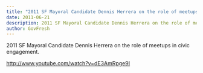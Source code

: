 ```yaml
---
title: "2011 SF Mayoral Candidate Dennis Herrera on the role of meetups in civic engagement"
date: 2011-06-21
description: 2011 SF Mayoral Candidate Dennis Herrera on the role of meetups in civic engagement.
author: GovFresh
---
```


2011 SF Mayoral Candidate Dennis Herrera on the role of meetups in civic engagement.

http://www.youtube.com/watch?v=dE3AmRpge9I
